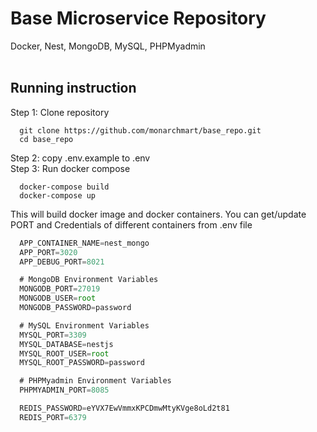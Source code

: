 # Base Microservice Repository 
Docker, Nest, MongoDB, MySQL, PHPMyadmin
<br>
<br>

## Running instruction

Step 1: Clone repository
```shell 
  git clone https://github.com/monarchmart/base_repo.git
  cd base_repo
```

Step 2: copy .env.example to .env
<br>
Step 3: Run docker compose

```shell
  docker-compose build
  docker-compose up
```

This will build docker image and docker containers. You can get/update PORT and Credentials of different containers from .env file

```js
  APP_CONTAINER_NAME=nest_mongo
  APP_PORT=3020
  APP_DEBUG_PORT=8021

  # MongoDB Environment Variables
  MONGODB_PORT=27019
  MONGODB_USER=root
  MONGODB_PASSWORD=password

  # MySQL Environment Variables
  MYSQL_PORT=3309
  MYSQL_DATABASE=nestjs
  MYSQL_ROOT_USER=root
  MYSQL_ROOT_PASSWORD=password

  # PHPMyadmin Environment Variables
  PHPMYADMIN_PORT=8085

  REDIS_PASSWORD=eYVX7EwVmmxKPCDmwMtyKVge8oLd2t81
  REDIS_PORT=6379
```